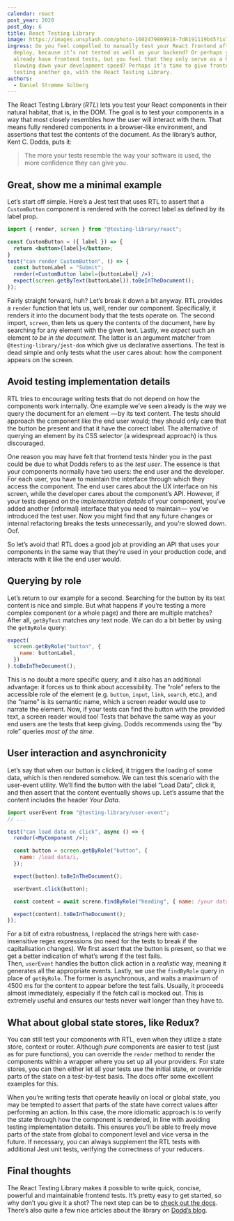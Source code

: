 ```yaml
---
calendar: react
post_year: 2020
post_day: 6
title: React Testing Library
image: https://images.unsplash.com/photo-1602479809918-7d8191119b45?ixlib=rb-1.2.1&ixid=MXwxMjA3fDB8MHxwaG90by1wYWdlfHx8fGVufDB8fHw%3D&auto=format&fit=crop&w=1351&q=80
ingress: Do you feel compelled to manually test your React frontend after each
  deploy, because it’s not tested as well as your backend? Or perhaps you
  already have frontend tests, but you feel that they only serve as a hindrance,
  slowing down your development speed? Perhaps it’s time to give frontend
  testing another go, with the React Testing Library.
authors:
  - Daniel Strømme Solberg
---
```

The React Testing Library (*RTL*) lets you test your React components in their natural habitat, that is, in the DOM. The goal is to test your components in a way that most closely resembles how the user will interact with them. That means fully rendered components in a browser-like environment, and assertions that test the contents of the document. As the library’s author, Kent C. Dodds, puts it:

> The more your tests resemble the way your software is used, the more confidence they can give you.

## Great, show me a minimal example

Let’s start off simple. Here’s a Jest test that uses RTL to assert that a `CustomButton` component is rendered with the correct label as defined by its label prop.

```jsx
import { render, screen } from "@testing-library/react";

const CustomButton = ({ label }) => {
  return <button>{label}</button>;
}
test("can render CustomButton", () => {
  const buttonLabel = "Submit";
  render(<CustomButton label={buttonLabel} />);
  expect(screen.getByText(buttonLabel)).toBeInTheDocument();
});
```

Fairly straight forward, huh? Let’s break it down a bit anyway. RTL provides a `render` function that lets us, well, render our component. Specifically, it renders it into the document body that the tests operate on. The second import, `screen`, then lets us query the contents of the document, here by searching for any element with the given text. Lastly, we *expect* such an element *to be in the document*. The latter is an argument matcher from `@testing-library/jest-dom` which give us declarative assertions. The test is dead simple and only tests what the user cares about: how the component appears on the screen.

## Avoid testing implementation details

RTL tries to encourage writing tests that do not depend on how the components work internally. One example we’ve seen already is the way we query the document for an element  — by its text content. The tests should approach the component like the end user would; they should only care that the button be present and that it have the correct label. The alternative of querying an element by its CSS selector (a widespread approach) is thus discouraged.

One reason you may have felt that frontend tests hinder you in the past could be due to what Dodds refers to as the *test user*. The essence is that your components normally have two users: the end user and the developer. For each user, you have to maintain the interface through which they access the component. The end user cares about the UX interface on his screen, while the developer cares about the component’s API. However, if your tests depend on the *implementation details* of your component, you’ve added another (informal) interface that you need to maintain —  you’ve introduced the test user. Now you might find that any future changes or internal refactoring breaks the tests unnecessarily, and you’re slowed down. Oof.

So let’s avoid that! RTL does a good job at providing an API that uses your components in the same way that they’re used in your production code, and interacts with it like the end user would.

## Querying by role

Let’s return to our example for a second. Searching for the button by its text content is nice and simple. But what happens if you’re testing a more complex component (or a whole page) and there are multiple matches? After all, `getByText` matches *any* text node. We can do a bit better by using the `getByRole` query:

```jsx
expect(
  screen.getByRole("button", {
    name: buttonLabel,
  })
).toBeInTheDocument();
```

This is no doubt a more specific query, and it also has an additional advantage: it forces us to think about accessibility. The “role” refers to the accessible role of the element (e.g. `button`, `input`, `link`, `search`, etc.), and the “name” is its semantic name, which a screen reader would use to narrate the element. Now, if your tests can find the button with the provided text, a screen reader would too! Tests that behave the same way as your end users are the tests that keep giving. Dodds recommends using the “by role” queries *most of the time*.

## User interaction and asynchronicity

Let’s say that when our button is clicked, it triggers the loading of some data, which is then rendered somehow. We can test this scenario with the user-event utility. We’ll find the button with the label “Load Data”, click it, and then assert that the content eventually shows up. Let’s assume that the content includes the header *Your Data*.

```jsx
import userEvent from "@testing-library/user-event";
// ...

test("can load data on click", async () => {
  render(<MyComponent />);

  const button = screen.getByRole("button", {
    name: /load data/i,
  });

  expect(button).toBeInTheDocument();

  userEvent.click(button);

  const content = await screnn.findByRole("heading", { name: /your data/i });

  expect(content).toBeInTheDocument();
});
```

For a bit of extra robustness, I replaced the strings here with case-insensitive regex expressions (no need for the tests to break if the capitalisation changes). We first assert that the button is present, so that we get a better indication of what’s wrong if the test fails. Then, `userEvent` handles the button click action in a *realistic* way, meaning it generates all the appropriate events. Lastly, we use the `findByRole` query in place of `getByRole`. The former is asynchronous, and waits a maximum of 4500 ms for the content to appear before the test fails. Usually, it proceeds almost immediately, especially if the fetch call is mocked out. This is extremely useful and ensures our tests never wait longer than they have to.

## What about global state stores, like Redux?

You can still test your components with RTL, even when they utilize a state store, context or router. Although *pure* components are easier to test (just as for pure functions), you can override the `render` method to render the components within a wrapper where you set up all your providers. For state stores, you can then either let all your tests use the initial state, or override parts of the state on a test-by-test basis. The docs offer some excellent examples for this.

When you’re writing tests that operate heavily on local or global state, you may be tempted to assert that parts of the state have correct values after performing an action. In this case, the more idiomatic approach is to verify the state through how the component is rendered, in line with avoiding testing implementation details. This ensures you’ll be able to freely move parts of the state from global to component level and vice versa in the future. If necessary, you can always supplement the RTL tests with additional Jest unit tests, verifying the correctness of your reducers.

## Final thoughts

The React Testing Library makes it possible to write quick, concise, powerful and maintainable frontend tests. It’s pretty easy to get started, so why don’t you give it a shot? The next step can be to [check out the docs](https://testing-library.com/docs/react-testing-library/intro/). There’s also quite a few nice articles about the library on [Dodd’s blog](https://kentcdodds.com/blog/).